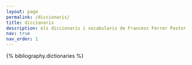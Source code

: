 ```yaml
---
layout: page
permalink: /diccionaris/
title: diccionaris
description: els diccionaris i vocabularis de Francesc Ferrer Pastor
nav: true
nav_order: 1
---
```


<div class="publications">

{% bibliography.dictionaries %}

</div>

